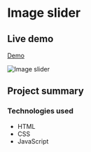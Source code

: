# Image slider 

## Live demo
[Demo](https://images-slider-javascript.netlify.app/)

![Image slider](https://res.cloudinary.com/dgm9zfiuo/image/upload/v1698861890/Portfolio%20projects/view_txmndg.png)

## Project summary

### Technologies used
* HTML
* CSS
* JavaScript
